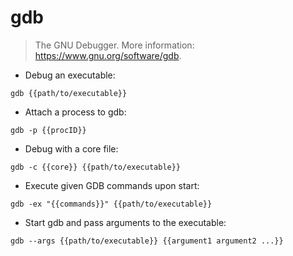 # gdb

> The GNU Debugger.
> More information: <https://www.gnu.org/software/gdb>.

- Debug an executable:

`gdb {{path/to/executable}}`

- Attach a process to gdb:

`gdb -p {{procID}}`

- Debug with a core file:

`gdb -c {{core}} {{path/to/executable}}`

- Execute given GDB commands upon start:

`gdb -ex "{{commands}}" {{path/to/executable}}`

- Start gdb and pass arguments to the executable:

`gdb --args {{path/to/executable}} {{argument1 argument2 ...}}`
